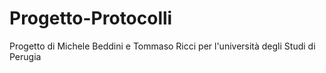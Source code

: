 # Progetto-Protocolli
Progetto di Michele Beddini e Tommaso Ricci per l'università degli Studi di Perugia 
